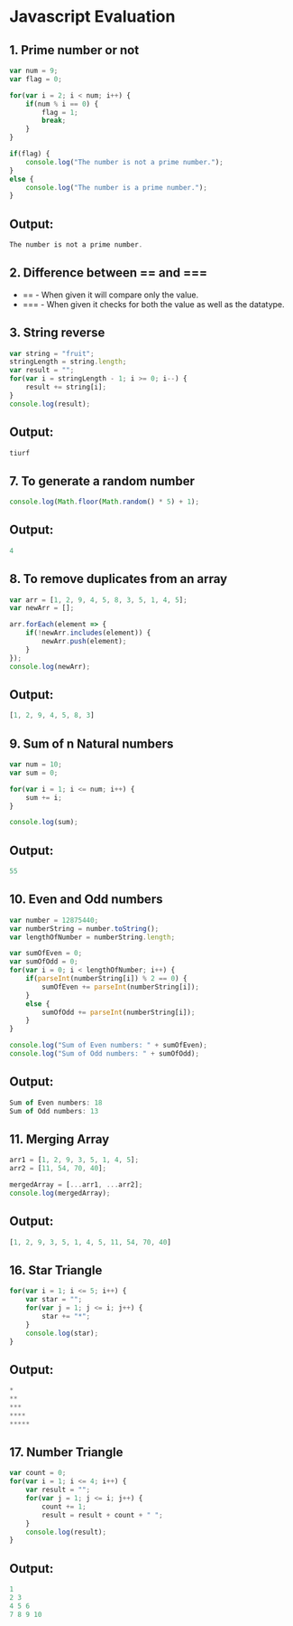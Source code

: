 # Javascript Evaluation 

## 1. Prime number or not
``` Javascript
var num = 9;
var flag = 0;

for(var i = 2; i < num; i++) {
    if(num % i == 0) {
        flag = 1;
        break;
    }
}

if(flag) {
    console.log("The number is not a prime number.");
}
else {
    console.log("The number is a prime number.");
}
```

## Output:
``` Javascript
The number is not a prime number.
```






## 2. Difference between == and ===
* == - When given it will compare only the value.
* === - When given it checks for both the value as well as the datatype.

## 3. String reverse
``` Javascript
var string = "fruit";
stringLength = string.length;
var result = "";
for(var i = stringLength - 1; i >= 0; i--) {
    result += string[i];
}
console.log(result); 
```

## Output:
``` Javascript
tiurf
```

## 7. To generate a random number
``` Javascript
console.log(Math.floor(Math.random() * 5) + 1);
```

## Output:
``` Javascript
4 
```

## 8. To remove duplicates from an array
``` Javascript
var arr = [1, 2, 9, 4, 5, 8, 3, 5, 1, 4, 5];
var newArr = [];

arr.forEach(element => {
    if(!newArr.includes(element)) {
        newArr.push(element);
    }
});
console.log(newArr);
```

## Output:
``` Javascript
[1, 2, 9, 4, 5, 8, 3]
```

## 9. Sum of n Natural numbers
``` Javascript
var num = 10;
var sum = 0;

for(var i = 1; i <= num; i++) {
    sum += i;
}

console.log(sum);
```

## Output:
``` Javascript
55
```

## 10. Even and Odd numbers
``` Javascript
var number = 12875440;
var numberString = number.toString();
var lengthOfNumber = numberString.length;

var sumOfEven = 0;
var sumOfOdd = 0;
for(var i = 0; i < lengthOfNumber; i++) {
    if(parseInt(numberString[i]) % 2 == 0) {
        sumOfEven += parseInt(numberString[i]);
    }
    else {
        sumOfOdd += parseInt(numberString[i]);
    }
}

console.log("Sum of Even numbers: " + sumOfEven);
console.log("Sum of Odd numbers: " + sumOfOdd);
```

## Output:
``` Javascript
Sum of Even numbers: 18
Sum of Odd numbers: 13
```

## 11. Merging Array
``` Javascript
arr1 = [1, 2, 9, 3, 5, 1, 4, 5];
arr2 = [11, 54, 70, 40];

mergedArray = [...arr1, ...arr2];
console.log(mergedArray);
``` 

## Output:
``` Javascript
[1, 2, 9, 3, 5, 1, 4, 5, 11, 54, 70, 40]
```

## 16. Star Triangle
``` Javascript
for(var i = 1; i <= 5; i++) {
    var star = "";
    for(var j = 1; j <= i; j++) {
        star += "*";
    }
    console.log(star);
}
```

## Output:
``` Javascript
*
**
***
****
*****
```

## 17. Number Triangle
``` Javascript
var count = 0;
for(var i = 1; i <= 4; i++) {
    var result = "";
    for(var j = 1; j <= i; j++) {
        count += 1;
        result = result + count + " ";
    }
    console.log(result);
}
```

## Output:
``` Javascript
1 
2 3 
4 5 6 
7 8 9 10 
```